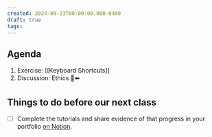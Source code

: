 ```yaml
---
created: 2024-09-23T00:00:00.000-0400
draft: true
tags:
---
```

## Agenda
1. Exercise: [[Keyboard Shortcuts]]
2. Discussion: Ethics 🫥⬅️
## Things to do before our next class
- [ ] Complete the tutorials and share evidence of that progress in your portfolio [on Notion](https://notion.so).